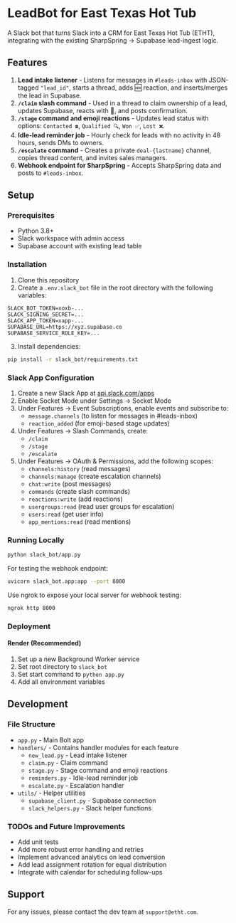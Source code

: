 # LeadBot for East Texas Hot Tub

A Slack bot that turns Slack into a CRM for East Texas Hot Tub (ETHT), integrating with the existing SharpSpring → Supabase lead-ingest logic.

## Features

1. **Lead intake listener** - Listens for messages in `#leads-inbox` with JSON-tagged `"lead_id"`, starts a thread, adds 🆕 reaction, and inserts/merges the lead in Supabase.
2. **`/claim` slash command** - Used in a thread to claim ownership of a lead, updates Supabase, reacts with 🤝, and posts confirmation.
3. **`/stage` command and emoji reactions** - Updates lead status with options: `Contacted ☎️`, `Qualified 🔍`, `Won ✅`, `Lost ❌`.
4. **Idle-lead reminder job** - Hourly check for leads with no activity in 48 hours, sends DMs to owners.
5. **`/escalate` command** - Creates a private `deal-{lastname}` channel, copies thread content, and invites sales managers.
6. **Webhook endpoint for SharpSpring** - Accepts SharpSpring data and posts to `#leads-inbox`.

## Setup

### Prerequisites

- Python 3.8+
- Slack workspace with admin access
- Supabase account with existing lead table

### Installation

1. Clone this repository
2. Create a `.env.slack_bot` file in the root directory with the following variables:

```
SLACK_BOT_TOKEN=xoxb-...
SLACK_SIGNING_SECRET=...
SLACK_APP_TOKEN=xapp-...
SUPABASE_URL=https://xyz.supabase.co
SUPABASE_SERVICE_ROLE_KEY=...
```

3. Install dependencies:

```bash
pip install -r slack_bot/requirements.txt
```

### Slack App Configuration

1. Create a new Slack App at [api.slack.com/apps](https://api.slack.com/apps)
2. Enable Socket Mode under Settings → Socket Mode
3. Under Features → Event Subscriptions, enable events and subscribe to:
   - `message.channels` (to listen for messages in #leads-inbox)
   - `reaction_added` (for emoji-based stage updates)
4. Under Features → Slash Commands, create:
   - `/claim`
   - `/stage`
   - `/escalate`
5. Under Features → OAuth & Permissions, add the following scopes:
   - `channels:history` (read messages)
   - `channels:manage` (create escalation channels)
   - `chat:write` (post messages)
   - `commands` (create slash commands)
   - `reactions:write` (add reactions)
   - `usergroups:read` (read user groups for escalation)
   - `users:read` (get user info)
   - `app_mentions:read` (read mentions)

### Running Locally

```bash
python slack_bot/app.py
```

For testing the webhook endpoint:

```bash
uvicorn slack_bot.app:app --port 8000
```

Use ngrok to expose your local server for webhook testing:

```bash
ngrok http 8000
```

### Deployment

#### Render (Recommended)

1. Set up a new Background Worker service
2. Set root directory to `slack_bot`
3. Set start command to `python app.py`
4. Add all environment variables

## Development

### File Structure

- `app.py` - Main Bolt app
- `handlers/` - Contains handler modules for each feature
  - `new_lead.py` - Lead intake listener
  - `claim.py` - Claim command
  - `stage.py` - Stage command and emoji reactions
  - `reminders.py` - Idle-lead reminder job
  - `escalate.py` - Escalation handler
- `utils/` - Helper utilities
  - `supabase_client.py` - Supabase connection
  - `slack_helpers.py` - Slack helper functions

### TODOs and Future Improvements

- Add unit tests
- Add more robust error handling and retries
- Implement advanced analytics on lead conversion
- Add lead assignment rotation for equal distribution
- Integrate with calendar for scheduling follow-ups

## Support

For any issues, please contact the dev team at `support@etht.com`. 